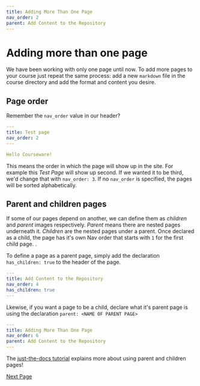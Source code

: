 ```yaml
---
title: Adding More Than One Page
nav_order: 2
parent: Add Content to the Repository
---
```


# Adding more than one page

We have been working with only one page until now.
To add more pages to your course just repeat the same process: add a new `markdown` file in the course directory and add the format and content you desire.

## Page order

Remember the `nav_order` value in our header?

```yaml
---
title: Test page
nav_order: 2
---

Hello Courseware!
```

This means the order in which the page will show up in the site.
For example this *Test Page* will show up second.
If we wanted it to be third, we'd change that with `nav_order: 3`.
If no `nav_order` is specified, the pages will be sorted alphabetically.

## Parent and children pages

If some of our pages depend on another, we can define them as *children* and *parent* images respectively. *Parent* means there are nested pages underneath it. *Children* are the nested pages under a parent. Once declared as a child, the page has it's own Nav order that starts with `1` for the first child page. . 

To define a page as a parent page, simply add the declaration `has_children: true` to the header of the page. 

```yaml
---
title: Add Content to the Repository
nav_order: 4
has_children: true
---
```

Lkewise, if you want a page to be a child, declare what it's parent page is using the declaration `parent: <NAME OF PARENT PAGE>`

```yaml
---
title: Adding More Than One Page
nav_order: 6
parent: Add Content to the Repository
---
```

The [just-the-docs tutorial](https://pmarsceill.github.io/just-the-docs/docs/navigation-structure/#pages-with-children) explains more about using parent and children pages!

[Next Page](https://devops-education.gitlab.io/cwac-workshop/course/links_to_examples/)